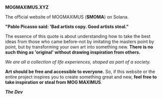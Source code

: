 **MOGMAXIMUS.XYZ**

The official website of MOGMAXIMUS (**$MOMA**) on Solana.

**"Pablo Picasso said: 'Bad artists copy. Good artists steal."**

The essence of this quote is about understanding how to take the best ideas from those who came
before-not by imitating the masters point by point, but by transforming your own art into something new.
**There is no such thing as 'original' without drawing inspiration from others.**

_We are all a collection of life experiences, shaped as part of a society._

**Art should be free and accessible to everyone.** So, if this website or the entire project inspires you to
create something great and new, **feel free to take inspiration or steal from MOG MAXIMUS**.

**_The Dev_**

